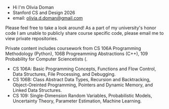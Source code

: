 - Hi I'm Olivia Doman
- Stanford CS and Design 2026
- email: olivia.d.doman@gmail.com

Please feel free to take a look around!
As a part of my university's honor code I am unable to publicly share course specific code, please email me to view private repositories.

Private content includes coursework from CS 106A Programming Methodology (Python), 106B Progreamming Abstractions (C++), 109 Probability for Computer Sciencetists (.
  - CS 106A: Basic Programming Concepts, Functions and Flow Control, Data Structures, File Processing, and Debugging.
  - CS 106B: Class Abstract Data Types, Recursion and Backtracking, Object-Oreinted Programming, Pointers and Dynamic Memory, and Linked Data Structures.
  - CS 109: Single-Dimension Random Variables, Probabilistic Models, Uncertainty Theory, Parameter Estimation, Machine Learning.
